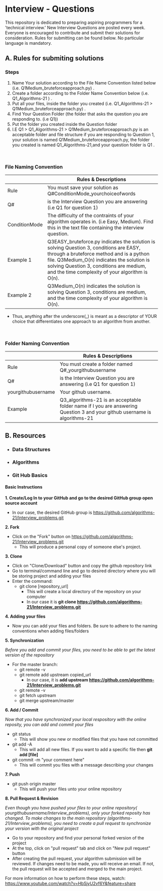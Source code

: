 # Interview - Questions
This repository is dedicated to preparing aspiring programmers for a 'technical interview.' New Interview Questions are posted every week. Everyone is encouraged to contribute and submit their solutions for consideration. Rules for submitting can be found below. No particular language is mandatory.


## A. Rules for submiting solutions

### Steps
1. Name Your solution according to the File Name Convention listed below (i.e. Q1Medium_bruteforceapproach.py) .
2. Create a folder according to the Folder Name Convention below (i.e. Q1_Algorithms-21 ) .
3. Put all your files, inside the folder you created (i.e. Q1_Algorithms-21 > Q1Medium_bruteforceapproach.py) .
4. Find Your Question Folder (the folder that asks the question you are responding to. (i.e Q1))
4. Put the folder you created inside the Question folder
5. I.E Q1 > Q1_Algorithms-21 > Q1Medium_bruteforceapproach.py is an acceptable folder and file structure if you are responding to Question 1, your solution is named Q1Medium_bruteforceapproach.py, the folder you created is named Q1_Algorithms-21,and your question folder is Q1 .

<br>

###  File Naming Convention
<br> | Rules & Descriptions
------------ | -------------
Rule | You must save your solution as Q#ConditionMode_yourchoiceofwords
Q# | is the Interview Question you are answering (i.e Q1 for question 1)
ConditionMode | The difficulty of the contraints of your algorithm operates in. (i.e Easy, Medium). Find this in the text file containing the interview question.
Example 1 | Q3EASY_bruteforce.py indicates the solution is solving Question 3, conditions are EASY, through a bruteforce method and is a python file. Q3Medium_O(n) indicates the solution is solving Question 3, conditions are medium, and the time complexity of your algorithm is O(n). 
Example 2 | Q3Medium_O(n) indicates the solution is solving Question 3, conditions are medium, and the time complexity of your algorithm is O(n). 

* Thus, anything after the underscore(_) is meant as a descriptor of YOUR choice that differentiates one approach to an algorithm from another. 

<br>

###  Folder Naming Convention
<br> | Rules & Descriptions
------------ | -------------
Rule | You must create a folder named Q#_yourgithubusername
Q# | is the Interview Question you are answering (i.e Q1 for question 1)
yourgithubusername | Your github username. 
Example |Q3_algorithms-21 is an acceptable folder name if I you are answering Question 3 and your github username is algorithms-21



## B. Resources
* ### Data Structures
* ### Algorithms
* ### Git Hub Basics
#### Basic Instructions
**1. Create/Log In to your GitHub and go to the desired GitHub group open source account** 
* In our case, the desired GitHub group is https://github.com/algorithms-21/Interview_problems.git

**2. Fork**
* Click on the "Fork" button on https://github.com/algorithms-21/Interview_problems.git
  * This will produce a personal copy of someone else's project.

**3. Clone**
* Click on "Clone/Download" button and copy the github repository link 
* Go to terminal/command line and go to desired directory where you will be storing project and adding your files
* Enter the command: 
  * git clone [repository_url]
    * This will create a local directory of the repository on your computer 
    * In our case it is **git clone https://github.com/algorithms-21/Interview_problems.git** 
 
**4. Adding your files**
 * Now you can add your files and folders. Be sure to adhere to the naming conventions when adding files/folders

**5. Synchronization** 

*Before you add and commit your files, you need to be able to get the latest version of the repository*
* For the master branch: 
  * git remote -v
  * git remote add upstream copied_url
    * In our case, it is **add upstream https://github.com/algorithms-21/Interview_problems.git**
  * git remote -v
  * git fetch upstream
  * git merge upstream/master

**6. Add / Commit**

*Now that you have synchronized your local respository with the online reposity, you can add and commit your files* 
* git status 
  * This will show you new or modified files that you have not committed 
* git add -A
  * This will add all new files. If you want to add a specific file then **git add [file]** 
* git commit -m "your comment here"
  * This will commit you files with a message describing your changes 

**7. Push**

* git push origin master
  * This will push your files unto your online repository

**8. Pull Request & Revision** 

*Even though you have pushed your files to your online repository( yourgithubusername/Interview_problems), only your forked reposity has changed. To make changes to the main repository (algorithms-21/Interview_problems), you need to create a pull request to synchronize your version with the original project*
  * Go to your repository and find your personal forked version of the project 
  * At the top, click on "pull request" tab and click on "New pull request" button 
  * After creating the pull request, your algorithm submission will be reviewed. If changes need to be made, you will receive an email. If not, the pull request will be accepted and merged to the main project. 


For more information on how to perform these steps, watch: https://www.youtube.com/watch?v=HbSjyU2vf6Y&feature=share
